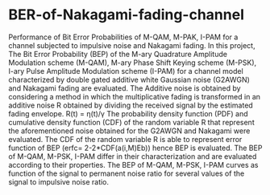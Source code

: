 # BER-of-Nakagami-fading-channel
Performance of Bit Error Probabilities of M-QAM, M-PAK, I-PAM for a channel subjected to impulsive noise and Nakagami fading.
In this project, The Bit Error Probability (BEP) of the M-ary Quadrature Amplitude Modulation scheme (M-QAM), M-ary Phase Shift Keying scheme (M-PSK), I-ary Pulse Amplitude Modulation scheme (I-PAM) for a channel model characterized by double gated additive white Gaussian noise (G2AWGN) and Nakagami fading are evaluated. 
The Additive noise is obtained by considering a method in which the multiplicative fading is transformed in an additive noise R obtained by dividing the received signal by the estimated fading envelope. 
                       R(t) = ƞ(t)/γ
The probability density function (PDF) and cumulative density function (CDF) of the random variable R that represent the aforementioned noise obtained for the G2AWGN and Nakagami were evaluated.
The CDF of the random variable R is able to represent error function of BEP (erfc= 2-2*CDF(a(i,M)Eb)) hence BEP is evaluated. The BEP of M-QAM, M-PSK, I-PAM differ in their characterization and are evaluated according to their properties.
The BEP of M-QAM, M-PSK, I-PAM curves as function of the signal to permanent noise ratio for several values of the signal to impulsive noise ratio.
